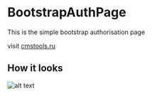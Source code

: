 # BootstrapAuthPage

This is the simple bootstrap authorisation page


visit [cmstools.ru](https://cmstools.ru/)

## How it looks

![alt text](https://sun9-25.userapi.com/c636820/v636820563/471c7/C40R_98DBpw.jpg)
